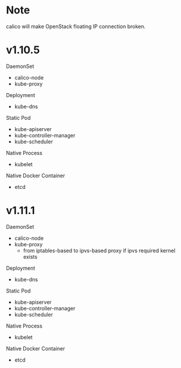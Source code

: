 # Note

calico will make OpenStack floating IP connection broken.

# v1.10.5

DaemonSet

* calico-node
* kube-proxy

Deployment

* kube-dns

Static Pod

* kube-apiserver
* kube-controller-manager
* kube-scheduler

Native Process

* kubelet

Native Docker Container

* etcd

# v1.11.1

DaemonSet

* calico-node
* kube-proxy
  * from iptables-based to ipvs-based proxy if ipvs required kernel exists

Deployment

* kube-dns

Static Pod

* kube-apiserver
* kube-controller-manager
* kube-scheduler

Native Process

* kubelet

Native Docker Container

* etcd

